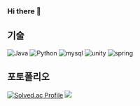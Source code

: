 ### Hi there 👋
## 기술
![Java](https://img.shields.io/badge/Java-007396.svg?&style=for-the-badge&logo=Java&logoColor=white)
![Python](https://img.shields.io/badge/Python-3776AB.svg?&style=for-the-badge&logo=Python&logoColor=white)
![mysql](https://img.shields.io/badge/mysql-4479A1.svg?&style=for-the-badge&logo=mysql&logoColor=white)
![unity](https://img.shields.io/badge/unity-FFFFFF.svg?&style=for-the-badge&logo=unity&logoColor=black)
![spring](https://img.shields.io/badge/spring-6DB33F.svg?&style=for-the-badge&logo=spring&logoColor=white)
## 포토폴리오
[![Solved.ac Profile](http://mazassumnida.wtf/api/v2/generate_badge?boj=creeper0809)](https://solved.ac/creeper0809/)
<img src="https://github-readme-stats.vercel.app/api/top-langs/?username=Creeper0809&layout=compact"><br><br>
<!--
**Creeper0809/Creeper0809** is a ✨ _special_ ✨ repository because its `README.md` (this file) appears on your GitHub profile.

Here are some ideas to get you started:

- 🔭 I’m currently working on ...
- 🌱 I’m currently learning ...
- 👯 I’m looking to collaborate on ...
- 🤔 I’m looking for help with ...
- 💬 Ask me about ...
- 📫 How to reach me: ...
- 😄 Pronouns: ...
- ⚡ Fun fact: ...
-->
